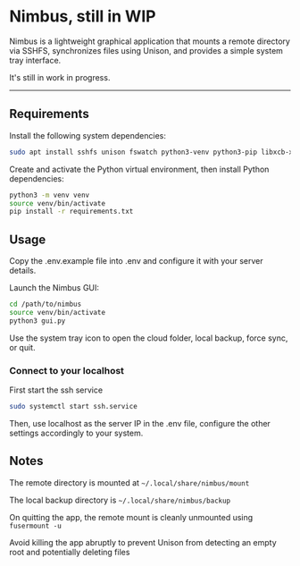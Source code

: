 # Nimbus, still in WIP

Nimbus is a lightweight graphical application that mounts a remote directory via SSHFS, synchronizes files using Unison, and provides a simple system tray interface.

It's still in work in progress.

---

## Requirements

Install the following system dependencies:

```bash
sudo apt install sshfs unison fswatch python3-venv python3-pip libxcb-xinerama0
```

Create and activate the Python virtual environment, then install Python dependencies:

```bash
python3 -m venv venv
source venv/bin/activate
pip install -r requirements.txt
```

## Usage

Copy the .env.example file into .env and configure it with your server details.

Launch the Nimbus GUI:

```bash
cd /path/to/nimbus
source venv/bin/activate
python3 gui.py
```

Use the system tray icon to open the cloud folder, local backup, force sync, or quit.

### Connect to your localhost

First start the ssh service

```bash
sudo systemctl start ssh.service
```

Then, use localhost as the server IP in the .env file, configure the other settings accordingly to your system.

## Notes

The remote directory is mounted at `~/.local/share/nimbus/mount`

The local backup directory is `~/.local/share/nimbus/backup`

On quitting the app, the remote mount is cleanly unmounted using `fusermount -u`

Avoid killing the app abruptly to prevent Unison from detecting an empty root and potentially deleting files